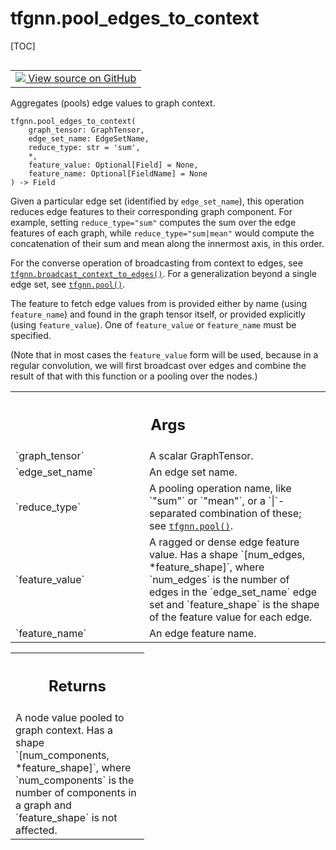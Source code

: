 # tfgnn.pool_edges_to_context

[TOC]

<!-- Insert buttons and diff -->

<table class="tfo-notebook-buttons tfo-api nocontent" align="left">
<td>
  <a target="_blank" href="https://github.com/tensorflow/gnn/tree/master/tensorflow_gnn/graph/pool_ops.py#L151-L204">
    <img src="https://www.tensorflow.org/images/GitHub-Mark-32px.png" />
    View source on GitHub
  </a>
</td>
</table>

Aggregates (pools) edge values to graph context.

<pre class="devsite-click-to-copy prettyprint lang-py tfo-signature-link">
<code>tfgnn.pool_edges_to_context(
    graph_tensor: GraphTensor,
    edge_set_name: EdgeSetName,
    reduce_type: str = &#x27;sum&#x27;,
    *,
    feature_value: Optional[Field] = None,
    feature_name: Optional[FieldName] = None
) -> Field
</code></pre>

<!-- Placeholder for "Used in" -->

Given a particular edge set (identified by `edge_set_name`), this operation
reduces edge features to their corresponding graph component. For example,
setting `reduce_type="sum"` computes the sum over the edge features of each
graph, while `reduce_type="sum|mean"` would compute the concatenation of their
sum and mean along the innermost axis, in this order.

For the converse operation of broadcasting from context to edges, see
<a href="../tfgnn/broadcast_context_to_edges.md"><code>tfgnn.broadcast_context_to_edges()</code></a>.
For a generalization beyond a single edge set, see
<a href="../tfgnn/pool.md"><code>tfgnn.pool()</code></a>.

The feature to fetch edge values from is provided either by name (using
`feature_name`) and found in the graph tensor itself, or provided explicitly
(using `feature_value`). One of `feature_value` or `feature_name` must be
specified.

(Note that in most cases the `feature_value` form will be used, because in a
regular convolution, we will first broadcast over edges and combine the result
of that with this function or a pooling over the nodes.)

<!-- Tabular view -->
 <table class="responsive fixed orange">
<colgroup><col width="214px"><col></colgroup>
<tr><th colspan="2"><h2 class="add-link">Args</h2></th></tr>

<tr>
<td>
`graph_tensor`<a id="graph_tensor"></a>
</td>
<td>
A scalar GraphTensor.
</td>
</tr><tr>
<td>
`edge_set_name`<a id="edge_set_name"></a>
</td>
<td>
An edge set name.
</td>
</tr><tr>
<td>
`reduce_type`<a id="reduce_type"></a>
</td>
<td>
A pooling operation name, like `"sum"` or `"mean"`, or a
`|`-separated combination of these; see <a href="../tfgnn/pool.md"><code>tfgnn.pool()</code></a>.
</td>
</tr><tr>
<td>
`feature_value`<a id="feature_value"></a>
</td>
<td>
A ragged or dense edge feature value. Has a shape
`[num_edges, *feature_shape]`, where `num_edges` is the number of edges in
the `edge_set_name` edge set and `feature_shape` is the shape of the
feature value for each edge.
</td>
</tr><tr>
<td>
`feature_name`<a id="feature_name"></a>
</td>
<td>
An edge feature name.
</td>
</tr>
</table>

<!-- Tabular view -->
 <table class="responsive fixed orange">
<colgroup><col width="214px"><col></colgroup>
<tr><th colspan="2"><h2 class="add-link">Returns</h2></th></tr>
<tr class="alt">
<td colspan="2">
A node value pooled to graph context. Has a shape `[num_components,
*feature_shape]`, where `num_components` is the number of components in a
graph and `feature_shape` is not affected.
</td>
</tr>

</table>

